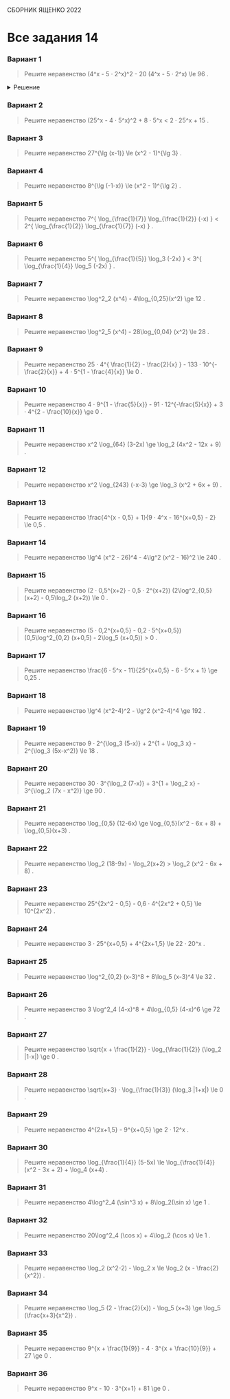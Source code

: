 <span class="space" onclick="loadURL('math//ege//2022//yashchenko//README')">СБОРНИК ЯЩЕНКО 2022</span>

# Все задания 14


### Вариант 1
> Решите неравенство <span class="katex"> (4^x - 5 · 2^x)^2 - 20 (4^x - 5 · 2^x) \le 96 </span>.

<details><summary>Решение</summary>
<gallery>
<img src="https://raw.githubusercontent.com/BlueRect/egelib-content/main/img/Document%2028_121.jpg">
<img src="https://raw.githubusercontent.com/BlueRect/egelib-content/main/img/Document%2028_122.jpg">
</gallery>
</details>

### Вариант 2
> Решите неравенство <span class="katex"> (25^x - 4 · 5^x)^2 + 8 · 5^x < 2 · 25^x + 15 </span>.

### Вариант 3
> Решите неравенство <span class="katex"> 27^{\lg (x-1)} \le (x^2 - 1)^{\lg 3} </span>.

### Вариант 4
> Решите неравенство <span class="katex"> 8^{\lg (-1-x)} \le (x^2 - 1)^{\lg 2} </span>.

### Вариант 5
> Решите неравенство <span class="katex"> 7^{ \log_{\frac{1}{7}} \log_{\frac{1}{2}} (-x) } < 2^{ \log_{\frac{1}{2}} \log_{\frac{1}{7}} (-x) } </span>.

### Вариант 6
> Решите неравенство <span class="katex"> 5^{ \log_{\frac{1}{5}} \log_3 (-2x) } < 3^{ \log_{\frac{1}{4}} \log_5 (-2x) } </span>.

### Вариант 7
> Решите неравенство <span class="katex"> \log^2_2 (x^4) - 4\log_{0,25}(x^2) \ge 12 </span>.

### Вариант 8
> Решите неравенство <span class="katex"> \log^2_5 (x^4) - 28\log_{0,04} (x^2) \le 28 </span>.

### Вариант 9
> Решите неравенство <span class="katex"> 25 · 4^{ \frac{1}{2} - \frac{2}{x} } - 133 · 10^{-\frac{2}{x}} + 4 · 5^{1 - \frac{4}{x}} \le 0 </span>.

### Вариант 10
> Решите неравенство <span class="katex"> 4 · 9^{1 - \frac{5}{x}} - 91 · 12^{-\frac{5}{x}} + 3 · 4^{2 - \frac{10}{x}} \ge 0 </span>.

### Вариант 11
> Решите неравенство <span class="katex"> x^2 \log_{64} (3-2x) \ge \log_2 (4x^2 - 12x + 9) </span>.

### Вариант 12
> Решите неравенство <span class="katex"> x^2 \log_{243} (-x-3) \ge \log_3 (x^2 + 6x + 9) </span>.

### Вариант 13
> Решите неравенство <span class="katex"> \frac{4^{x - 0,5} + 1}{9 · 4^x - 16^{x+0,5} - 2} \le 0,5 </span>.

### Вариант 14
> Решите неравенство <span class="katex"> \lg^4 (x^2 - 26)^4 - 4\lg^2 (x^2 - 16)^2 \le 240 </span>.

### Вариант 15
> Решите неравенство <span class="katex"> (2 · 0,5^{x+2} - 0,5 · 2^{x+2}) (2\log^2_{0,5} (x+2) - 0,5\log_2 (x+2)) \le 0 </span>.

### Вариант 16
> Решите неравенство <span class="katex"> (5 · 0,2^{x+0,5} - 0,2 · 5^{x+0,5}) (0,5\log^2_{0,2} (x+0,5) - 2\log_5 (x+0,5)) > 0 </span>.

### Вариант 17
> Решите неравенство <span class="katex"> \frac{6 · 5^x - 11}{25^{x+0,5} - 6 · 5^x + 1} \ge 0,25 </span>.

### Вариант 18
> Решите неравенство <span class="katex"> \lg^4 (x^2-4)^2 - \lg^2 (x^2-4)^4 \ge 192 </span>.

### Вариант 19
> Решите неравенство <span class="katex"> 9 · 2^{\log_3 (5-x)} + 2^{1 + \log_3 x} - 2^{\log_3 (5x-x^2)} \le 18 </span>.

### Вариант 20
> Решите неравенство <span class="katex"> 30 · 3^{\log_2 (7-x)} + 3^{1 + \log_2 x} - 3^{\log_2 (7x - x^2)} \ge 90 </span>.

### Вариант 21
> Решите неравенство <span class="katex"> \log_{0,5} (12-6x) \ge \log_{0,5}(x^2 - 6x + 8) + \log_{0,5}(x+3) </span>.

### Вариант 22
> Решите неравенство <span class="katex"> \log_2 (18-9x) - \log_2(x+2) > \log_2 (x^2 - 6x + 8) </span>.

### Вариант 23
> Решите неравенство <span class="katex"> 25^{2x^2 - 0,5} - 0,6 · 4^{2x^2 + 0,5} \le 10^{2x^2} </span>.

### Вариант 24
> Решите неравенство <span class="katex"> 3 · 25^{x+0,5} + 4^{2x+1,5} \le 22 · 20^x </span>.

### Вариант 25
> Решите неравенство <span class="katex"> \log^2_{0,2} (x-3)^8 + 8\log_5 (x-3)^4 \le 32 </span>.

### Вариант 26
> Решите неравенство <span class="katex"> 3 \log^2_4 (4-x)^8 + 4\log_{0,5} (4-x)^6 \ge 72 </span>.

### Вариант 27
> Решите неравенство <span class="katex"> \sqrt{x + \frac{1}{2}} · \log_{\frac{1}{2}} (\log_2 |1-x|) \ge 0 </span>.

### Вариант 28
> Решите неравенство <span class="katex"> \sqrt{x+3} · \log_{\frac{1}{3}} (\log_3 |1+x|) \le 0 </span>.

### Вариант 29
> Решите неравенство <span class="katex"> 4^{2x+1,5} - 9^{x+0,5} \ge 2 · 12^x </span>.

### Вариант 30
> Решите неравенство <span class="katex"> \log_{\frac{1}{4}} (5-5x) \le \log_{\frac{1}{4}} (x^2 - 3x + 2) + \log_4 (x+4) </span>.

### Вариант 31
> Решите неравенство <span class="katex"> 4\log^2_4 (\sin^3 x) + 8\log_2(\sin x) \ge 1 </span>.

### Вариант 32
> Решите неравенство <span class="katex"> 20\log^2_4 (\cos x) + 4\log_2 (\cos x) \le 1 </span>.

### Вариант 33
> Решите неравенство <span class="katex"> \log_2 (x^2-2) - \log_2 x \le \log_2 (x - \frac{2}{x^2}) </span>.

### Вариант 34
> Решите неравенство <span class="katex"> \log_5 (2 - \frac{2}{x}) - \log_5 (x+3) \ge \log_5 (\frac{x+3}{x^2}) </span>.

### Вариант 35
> Решите неравенство <span class="katex"> 9^{x + \frac{1}{9}} - 4 · 3^{x + \frac{10}{9}} + 27 \ge 0 </span>.

### Вариант 36
> Решите неравенство <span class="katex"> 9^x - 10 · 3^{x+1} + 81 \ge 0 </span>.

